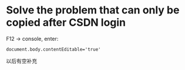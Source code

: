 # Solve the problem that can only be copied after CSDN login

F12 -> console, enter:

```
document.body.contentEditable='true'
```

以后有空补充